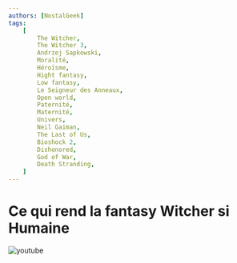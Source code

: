 ```yaml
---
authors: [NostalGeek]
tags:
    [
        The Witcher,
        The Witcher 3,
        Andrzej Sapkowski,
        Moralité,
        Héroïsme,
        Hight fantasy,
        Low fantasy,
        Le Seigneur des Anneaux,
        Open world,
        Paternité,
        Maternité,
        Univers,
        Neil Gaiman,
        The Last of Us,
        Bioshock 2,
        Dishonored,
        God of War,
        Death Stranding,
    ]
---
```


# Ce qui rend la fantasy Witcher si Humaine

![youtube](https://www.youtube.com/watch?v=_WTup5RiOkc)
